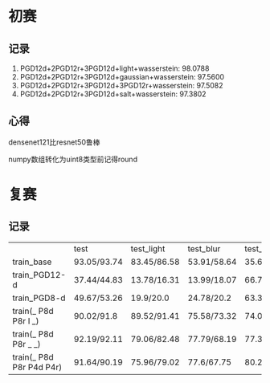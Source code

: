 # 初赛

## 记录

1. PGD12d+2PGD12r+3PGD12d+light+wasserstein: 98.0788
2. PGD12d+2PGD12r+3PGD12d+gaussian+wasserstein: 97.5600
3. PGD12d+2PGD12r+3PGD12d+3PGD12r+wasserstein: 97.5082
4. PGD12d+2PGD12r+3PGD12d+salt+wasserstein: 97.3802
## 心得

densenet121比resnet50鲁棒

numpy数组转化为uint8类型前记得round

# 复赛
## 记录
<table>
   <tr>
      <td></td>
      <td>test</td>
      <td>test_light</td>
      <td>test_blur</td>
      <td>test_PGD12_r</td>
      <td>test_PGD12_d</td>
      <td>test_wasserstein</td>
   </tr>
   <tr>
      <td>train_base</td>
      <td>93.05/93.74</td>
      <td>83.45/86.58</td>
      <td>53.91/58.64</td>
      <td>35.68/36.3</td>
      <td>21.98/13.07</td>
      <td>86.41/88.27</td>
   </tr>
   <tr>
      <td>train_PGD12-d</td>
      <td>37.44/44.83</td>
      <td>13.78/16.31</td>
      <td>13.99/18.07</td>
      <td>66.74/67.69</td>
      <td>80.85/81.12</td>
      <td>18.22/25.69</td>
   </tr>
   <tr>
      <td>train_PGD8-d</td>
      <td>49.67/53.26</td>
      <td>19.9/20.0</td>
      <td>24.78/20.2</td>
      <td>63.3/69.52</td>
      <td>82.23/82.28</td>
      <td>31.22/33.18</td>
   </tr>
   <tr>
      <td>train(_ P8d P8r l _)</td>
      <td>90.02/91.8</td>
      <td>89.52/91.41</td>
      <td>75.58/73.32</td>
      <td>74.05/76.26</td>
      <td>78.23/82.65</td>
      <td>82.82/84.45</td>
   </tr>
   <tr>
      <td>train(_ P8d P8r _ _)</td>
      <td>92.19/92.11</td>
      <td>79.06/82.48</td>
      <td>77.79/68.19</td>
      <td>77.36/78.67</td>
      <td>81.08/84.6</td>
      <td>85.74/83.69</td>
   </tr>
   <tr>
      <td>train(_ P8d P8r P4d P4r)</td>
      <td>91.64/90.19</td>
      <td>75.96/79.02</td>
      <td>77.6/67.75</td>
      <td>80.26/74.12</td>
      <td>84.95/83.25</td>
      <td>85.34/80.29</td>
   </tr>
</table>